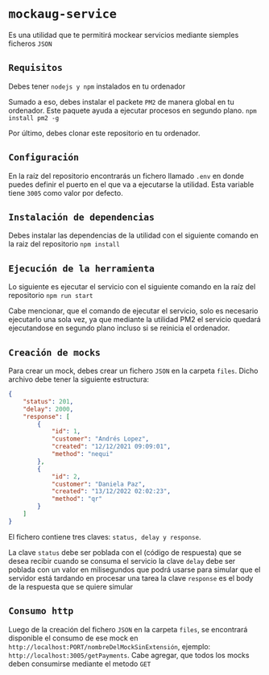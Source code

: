 # `mockaug-service`

Es una utilidad que te permitirá mockear servicios mediante siemples ficheros `JSON`

## `Requisitos`

Debes tener `nodejs y npm` instalados en tu ordenador

Sumado a eso, debes instalar el packete `PM2` de manera global en tu ordenador. Este paquete ayuda a ejecutar procesos en segundo plano.
`npm install pm2 -g`

Por último, debes clonar este repositorio en tu ordenador.

## `Configuración`

En la raíz del repositorio encontrarás un fichero llamado `.env` en donde puedes definir el puerto en el que va a ejecutarse la utilidad. 
Esta variable tiene `3005` como valor por defecto.

## `Instalación de dependencias`

Debes instalar las dependencias de la utilidad con el siguiente comando en la raiz del repositorio
`npm install`

## `Ejecución de la herramienta`

Lo siguiente es ejecutar el servicio con el siguiente comando en la raíz del repositorio
`npm run start`

Cabe mencionar, que el comando de ejecutar el servicio, solo es necesario ejecutarlo una sola vez, ya que mediante la utilidad PM2 el servicio quedará 
ejecutandose en segundo plano incluso si se reinicia el ordenador.

## `Creación de mocks`

Para crear un mock, debes crear un fichero `JSON` en la carpeta `files`. Dicho archivo debe tener la siguiente estructura:

```json
{
    "status": 201,
    "delay": 2000,
    "response": [
        {
            "id": 1,
            "customer": "Andrés Lopez",
            "created": "12/12/2021 09:09:01",
            "method": "nequi"
        },
        {
            "id": 2,
            "customer": "Daniela Paz",
            "created": "13/12/2022 02:02:23",
            "method": "qr"
        }
    ]
}
```

El fichero contiene tres claves: `status, delay y response`. 

La clave `status` debe ser poblada con el (código de respuesta) que se desea recibir cuando se consuma el servicio
la clave `delay` debe ser poblada con un valor en milisegundos que podrá usarse para simular que el servidor está tardando en procesar una tarea
la clave `response` es el body de la respuesta que se quiere simular

## `Consumo http`

Luego de la creación del fichero `JSON` en la carpeta `files`, se encontrará disponible el consumo de ese mock en `http://localhost:PORT/nombreDelMockSinExtensión`, ejemplo: `http://localhost:3005/getPayments`. Cabe agregar, que todos los mocks deben consumirse mediante el metodo `GET`
